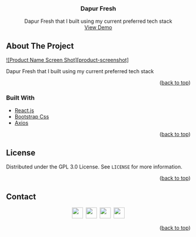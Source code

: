<div id="top"></div>

<!-- PROJECT LOGO -->
<br />
<div align="center">

<h3 align="center">Dapur Fresh</h3>

  <p align="center">
    Dapur Fresh that I built using my current preferred tech stack
    <br />
    <a href="https://dapurfresh.netlify.app" target="_blank">View Demo</a>
  </p>
</div>

<!-- ABOUT THE PROJECT -->

## About The Project

[![Product Name Screen Shot][product-screenshot]](https://dapurfresh.netlify.app)

Dapur Fresh that I built using my current preferred tech stack

<p align="right">(<a href="#top">back to top</a>)</p>

### Built With

- [React.js](https://reactjs.org/)
- [Bootstrap Css](https://getbootstrap.com)
- [Axios](https://axios-http.com/)

<p align="right">(<a href="#top">back to top</a>)</p>

<!-- LICENSE -->

## License

Distributed under the GPL 3.0 License. See `LICENSE` for more information.

<p align="right">(<a href="#top">back to top</a>)</p>

## Contact

<p align=center>
  <a href="https://instagram.com/syaifulmaula"><img height="30" src="https://upload.wikimedia.org/wikipedia/commons/e/e7/Instagram_logo_2016.svg"></a>&nbsp;
  <a href="https://youtube.com/channel/UC2qRLZ9KP-ZvmK6sVXMaoxw"><img height="30" src="https://upload.wikimedia.org/wikipedia/commons/a/a0/YouTube_social_red_circle_%282017%29.svg"></a>&nbsp;
  <a href="#"><img height="30" src="https://upload.wikimedia.org/wikipedia/commons/8/83/Telegram_2019_Logo.svg"></a>&nbsp;
  <a href="https://www.linkedin.com/in/muhammad-syaiful-maulana-985376239"><img height="30" src="https://upload.wikimedia.org/wikipedia/commons/8/81/LinkedIn_icon.svg"></a>
</p>

<p align="right">(<a href="#top">back to top</a>)</p>
